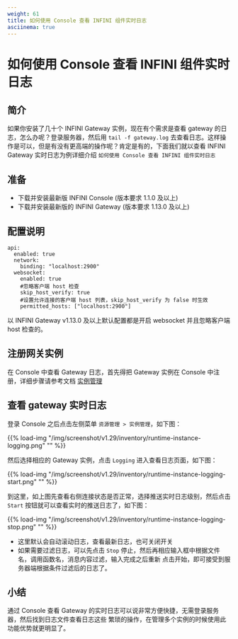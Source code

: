 ```yaml
---
weight: 61
title: 如何使用 Console 查看 INFINI 组件实时日志
asciinema: true
---
```


# 如何使用 Console 查看 INFINI 组件实时日志

## 简介

如果你安装了几十个 INFINI Gateway 实例，现在有个需求是查看 gateway
的日志，怎么办呢？登录服务器，然后用 `tail -f gateway.log`
去查看日志。这样操作是可以，但是有没有更高端的操作呢？肯定是有的，下面我们就以查看
INFINI Gateway 实时日志为例详细介绍 `如何使用 Console 查看 INFINI 组件实时日志`

## 准备

- 下载并安装最新版 INFINI Console (版本要求 1.1.0 及以上)
- 下载并安装最新版的 INFINI Gateway (版本要求 1.13.0 及以上)

## 配置说明

```aidl
api:
  enabled: true
  network:
    binding: "localhost:2900"
  websocket:
    enabled: true
    #忽略客户端 host 检查
    skip_host_verify: true
    #设置允许连接的客户端 host 列表，skip_host_verify 为 false 时生效
    permitted_hosts: ["localhost:2900"]
```

以 INFINI Gateway v1.13.0 及以上默认配置都是开启 websocket 并且忽略客户端 host 检查的。

## 注册网关实例

在 Console 中查看 Gateway 日志，首先得把 Gateway 实例在 Console 中注册，详细步骤请参考文档
[实例管理](../reference/resource/runtime/)

## 查看 gateway 实时日志

登录 Console 之后点击左侧菜单 `资源管理 > 实例管理`，如下图：

{{% load-img "/img/screenshot/v1.29/inventory/runtime-instance-logging.png" "" %}}

然后选择相应的 Gateway 实例，点击 `Logging` 进入查看日志页面，如下图：

{{% load-img "/img/screenshot/v1.29/inventory/runtime-instance-logging-start.png" "" %}}

到这里，如上图先查看右侧连接状态是否正常，选择推送实时日志级别，然后点击 `Start`
按钮就可以查看实时的推送日志了，如下图：

{{% load-img "/img/screenshot/v1.29/inventory/runtime-instance-logging-stop.png" "" %}}

- 这里默认会自动滚动日志，查看最新日志，也可关闭开关
- 如果需要过滤日志，可以先点击 `Stop` 停止，然后再相应输入框中根据文件名，调用函数名，消息内容过滤，输入完成之后重新
  点击开始，即可接受到服务器端根据条件过滤后的日志了。

## 小结

通过 Console 查看 Gateway 的实时日志可以说非常方便快捷，无需登录服务器，然后找到日志文件查看日志这些
繁琐的操作，在管理多个实例的时候使用此功能优势就更明显了。
